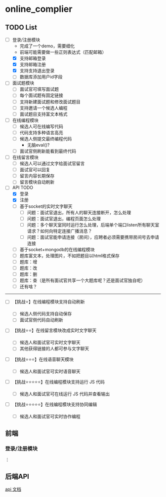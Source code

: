 # online_complier
## TODO List
- [ ] 登录/注册模块
    *  完成了一个demo，需要细化
    * 前端可能需要做一些正则表达式（匹配邮箱）
    - [x] 支持邮箱登录
    - [x] 支持邮箱注册
    - [x] 支持支持退出登录
    - [ ] 数据库添加用户id字段
- [ ] 面试题模块
    - [ ] 面试官可填写面试题
    - [ ] 每个面试题有固定链接
    - [ ] 支持新建面试题和修改面试题目
    - [ ] 支持邀请一个候选人编程
    - [ ] 面试题目支持富文本格式
- [ ] 在线编程模块
    - [ ] 候选人可在线编写代码
    - [ ] 代码支持多种语言高亮
    - [ ] 候选人侧提交最终编程代码
        * 无脑eval()?
    - [ ] 面试官侧刷新能看到最终代码
- [ ] 在线留言模块
    - [ ] 候选人可以通过文字给面试官留言
    - [ ] 面试官可以回复
    - [ ] 留言内容长期保存
    - [ ] 留言模块自动刷新

- [ ] API TODO
    - [x] 登录
    - [x] 注册
    - [ ] 基于socket的实时文字聊天
        - [ ] 问题：面试官退出，所有人的聊天连接断开，怎么处理
        - [ ] 问题：面试官退出，编程页面怎么处理
        - [ ] 问题：多个聊天室同时运行怎么处理，后端单个端口listen所有聊天室请求？如何向特定连接广播消息？
        - [ ] 问题：面试官能申请连接（房间），应聘者必须需要携带房间号去申请连接
    - [ ] 基于socket+mongodb的在线编程模块
    - [ ] 题库富文本，处理图片，不如把题目以html格式保存
    - [ ] 题库：增
    - [ ] 题库：改
    - [ ] 题库：删
    - [ ] 题库：查（是所有面试官共享一个大题库呢？还是面试官独自呢）
    - [ ] 还有啥？
    
---
- [ ] 【挑战⭐️】在线编程模块支持自动刷新
    - [ ] 候选人侧代码支持自动保存
    - [ ] 面试官侧代码自动刷新
- [ ] 【挑战⭐️⭐️】在线留言模块改成实时文字聊天
    - [ ] 候选人和面试官可实时文字聊天
    - [ ] 其他获得链接的人都可参与文字聊天
- [ ] 【挑战⭐️⭐️⭐️】在线语音聊天模块

    - [ ] 候选人和面试官可实时语音聊天

- [ ] 【挑战⭐️⭐️⭐️⭐️⭐️】在线编程模块支持运行 JS 代码

    - [ ] 候选人和面试官可在线运行 JS 代码并查看输出

- [ ] 【挑战⭐️⭐️⭐️⭐️⭐️】在线编程模块支持协同编辑

    - [ ] 候选人和面试官可实时协作编程



## 前端

### 登录/注册模块



$\vdots$


## 后端API

[api 文档]( ./server/README.md)
